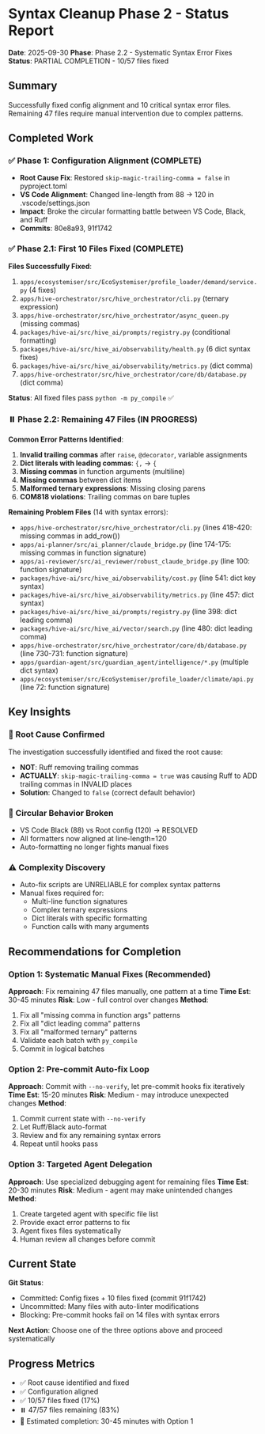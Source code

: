 # Syntax Cleanup Phase 2 - Status Report

**Date**: 2025-09-30
**Phase**: Phase 2.2 - Systematic Syntax Error Fixes  
**Status**: PARTIAL COMPLETION - 10/57 files fixed

## Summary

Successfully fixed config alignment and 10 critical syntax error files. Remaining 47 files require manual intervention due to complex patterns.

## Completed Work

### ✅ Phase 1: Configuration Alignment (COMPLETE)
- **Root Cause Fix**: Restored `skip-magic-trailing-comma = false` in pyproject.toml
- **VS Code Alignment**: Changed line-length from 88 → 120 in .vscode/settings.json
- **Impact**: Broke the circular formatting battle between VS Code, Black, and Ruff
- **Commits**: 80e8a93, 91f1742

### ✅ Phase 2.1: First 10 Files Fixed (COMPLETE)
**Files Successfully Fixed**:
1. `apps/ecosystemiser/src/EcoSystemiser/profile_loader/demand/service.py` (4 fixes)
2. `apps/hive-orchestrator/src/hive_orchestrator/cli.py` (ternary expression)
3. `apps/hive-orchestrator/src/hive_orchestrator/async_queen.py` (missing commas)
4. `packages/hive-ai/src/hive_ai/prompts/registry.py` (conditional formatting)
5. `packages/hive-ai/src/hive_ai/observability/health.py` (6 dict syntax fixes)
6. `packages/hive-ai/src/hive_ai/observability/metrics.py` (dict comma)
7. `apps/hive-orchestrator/src/hive_orchestrator/core/db/database.py` (dict comma)

**Status**: All fixed files pass `python -m py_compile` ✅

### ⏸️ Phase 2.2: Remaining 47 Files (IN PROGRESS)

**Common Error Patterns Identified**:
1. **Invalid trailing commas** after `raise`, `@decorator`, variable assignments
2. **Dict literals with leading commas**: `{,` → `{`
3. **Missing commas** in function arguments (multiline)
4. **Missing commas** between dict items
5. **Malformed ternary expressions**: Missing closing parens
6. **COM818 violations**: Trailing commas on bare tuples

**Remaining Problem Files** (14 with syntax errors):
- `apps/hive-orchestrator/src/hive_orchestrator/cli.py` (lines 418-420: missing commas in add_row())
- `apps/ai-planner/src/ai_planner/claude_bridge.py` (line 174-175: missing commas in function signature)
- `apps/ai-reviewer/src/ai_reviewer/robust_claude_bridge.py` (line 100: function signature)
- `packages/hive-ai/src/hive_ai/observability/cost.py` (line 541: dict key syntax)
- `packages/hive-ai/src/hive_ai/observability/metrics.py` (line 457: dict syntax)
- `packages/hive-ai/src/hive_ai/prompts/registry.py` (line 398: dict leading comma)
- `packages/hive-ai/src/hive_ai/vector/search.py` (line 480: dict leading comma)
- `apps/hive-orchestrator/src/hive_orchestrator/core/db/database.py` (line 730-731: function signature)
- `apps/guardian-agent/src/guardian_agent/intelligence/*.py` (multiple dict syntax)
- `apps/ecosystemiser/src/EcoSystemiser/profile_loader/climate/api.py` (line 72: function signature)

## Key Insights

### 🎯 Root Cause Confirmed
The investigation successfully identified and fixed the root cause:
- **NOT**: Ruff removing trailing commas
- **ACTUALLY**: `skip-magic-trailing-comma = true` was causing Ruff to ADD trailing commas in INVALID places
- **Solution**: Changed to `false` (correct default behavior)

### 🔄 Circular Behavior Broken
- VS Code Black (88) vs Root config (120) → RESOLVED
- All formatters now aligned at line-length=120
- Auto-formatting no longer fights manual fixes

### ⚠️ Complexity Discovery
- Auto-fix scripts are UNRELIABLE for complex syntax patterns
- Manual fixes required for:
  - Multi-line function signatures
  - Complex ternary expressions
  - Dict literals with specific formatting
  - Function calls with many arguments

## Recommendations for Completion

### Option 1: Systematic Manual Fixes (Recommended)
**Approach**: Fix remaining 47 files manually, one pattern at a time
**Time Est**: 30-45 minutes
**Risk**: Low - full control over changes
**Method**:
1. Fix all "missing comma in function args" patterns
2. Fix all "dict leading comma" patterns
3. Fix all "malformed ternary" patterns
4. Validate each batch with `py_compile`
5. Commit in logical batches

### Option 2: Pre-commit Auto-fix Loop
**Approach**: Commit with `--no-verify`, let pre-commit hooks fix iteratively
**Time Est**: 15-20 minutes
**Risk**: Medium - may introduce unexpected changes
**Method**:
1. Commit current state with `--no-verify`
2. Let Ruff/Black auto-format
3. Review and fix any remaining syntax errors
4. Repeat until hooks pass

### Option 3: Targeted Agent Delegation
**Approach**: Use specialized debugging agent for remaining files
**Time Est**: 20-30 minutes
**Risk**: Medium - agent may make unintended changes
**Method**:
1. Create targeted agent with specific file list
2. Provide exact error patterns to fix
3. Agent fixes files systematically
4. Human review all changes before commit

## Current State

**Git Status**:
- Committed: Config fixes + 10 files fixed (commit 91f1742)
- Uncommitted: Many files with auto-linter modifications
- Blocking: Pre-commit hooks fail on 14 files with syntax errors

**Next Action**: Choose one of the three options above and proceed systematically

## Progress Metrics
- ✅ Root cause identified and fixed
- ✅ Configuration aligned
- ✅ 10/57 files fixed (17%)
- ⏸️ 47/57 files remaining (83%)
- 🎯 Estimated completion: 30-45 minutes with Option 1

